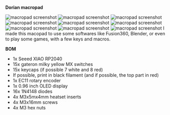 **Dorian macropad**

![macropad screenshot](https://cdn.hack.pet/slackcdn/2910fc7452dd7426646c6cb5c84f9f75.png) 
![macropad screenshot](https://cdn.hack.pet/slackcdn/6c4d0a9134d1fb6a343f5aed31b03df1.png)
![macropad screenshot](https://cdn.hackclubber.dev/slackcdn/dbf3e67dda1e0ee26ea2d1d6ddf0743c.png)
![macropad screenshot](https://cdn.hackclubber.dev/slackcdn/cbb5707c8fd107bc6a224d095e9d887a.png)
![macropad screenshot](https://cdn.hackclubber.dev/slackcdn/7e357057150a6d76dbe4c7b6b100240c.png)
![macropad screenshot](https://cdn.hackclubber.dev/slackcdn/3f8644151ea9761de3d25451e4bc039b.png)
![macropad screenshot](https://cdn.hack.pet/slackcdn/ad10378e4e6ddc2d7fc77931ff0b7454.png)
![macropad screenshot](https://cdn.hackclubber.dev/slackcdn/6415f842b6966a6f9c368e8ad9f8d0b1.png)
![macropad screenshot](https://cdn.hackclubber.dev/slackcdn/92f71602398ea87599b8e7b84f6bdcf8.png)
I made this macopad to use some softwares like Fusion360, Blender, or even to play some games, with a few keys and macros.

**BOM**

- 1x Seeed XIAO RP2040
- 15x gateron milky yellow MX switches
- 15x keycaps (if possible 7 white and 8 red)
- If possible, print in black filament (and if possible, the top part in red)
- 1x EC11 rotary encoder
- 1x 0.96 inch OLED display
- 16x 1N4148 diodes
- 4x M3x5mx4mm heatset inserts
- 4x M3x16mm screws
- 4x M3 hex nuts